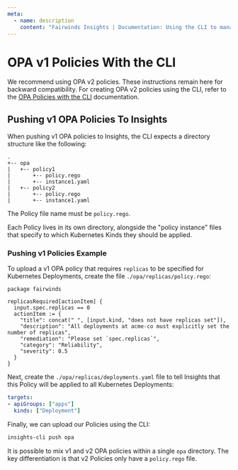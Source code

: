 ```yaml
---
meta:
  - name: description
    content: "Fairwinds Insights | Documentation: Using the CLI to manage OPA v1 policies"
---
```

# OPA v1 Policies With the CLI
We recommend using OPA v2 policies. These instructions remain here for backward compatibility. For creating
OPA v2 policies using the CLI, refer to the [OPA Policies with the CLI](/configure/cli/opa) documentation.

## Pushing v1 OPA Policies To Insights
When pushing v1 OPA policies to Insights, the CLI expects a directory structure like the following:
```
.
+-- opa
|   +-- policy1
|       +-- policy.rego
|       +-- instance1.yaml
|   +-- policy2
|       +-- policy.rego
|       +-- instance1.yaml
```

The Policy file name must be `policy.rego`.

Each Policy lives in its own directory, alongside the "policy instance" files that specify to which Kubernetes Kinds they should be applied.

### Pushing v1 Policies Example
To upload a v1 OPA policy that requires `replicas` to be specified for Kubernetes Deployments, create the file `./opa/replicas/policy.rego`:

```rego
package fairwinds

replicasRequired[actionItem] {
  input.spec.replicas == 0
  actionItem := {
    "title": concat(" ", [input.kind, "does not have replicas set"]),
    "description": "All deployments at acme-co must explicitly set the number of replicas",
    "remediation": "Please set `spec.replicas`",
    "category": "Reliability",
    "severity": 0.5
  }
}
```

Next, create the `./opa/replicas/deployments.yaml` file to tell Insights that this Policy
will be applied to all Kubernetes Deployments:
```yaml
targets:
- apiGroups: ["apps"]
  kinds: ["Deployment"]
```

Finally, we can upload our Policies using the CLI:

```bash
insights-cli push opa
```

It is possible to mix v1 and v2 OPA policies within a single `opa` directory. 
The key differentiation is that v2 Policies only have a `policy.rego` file.
